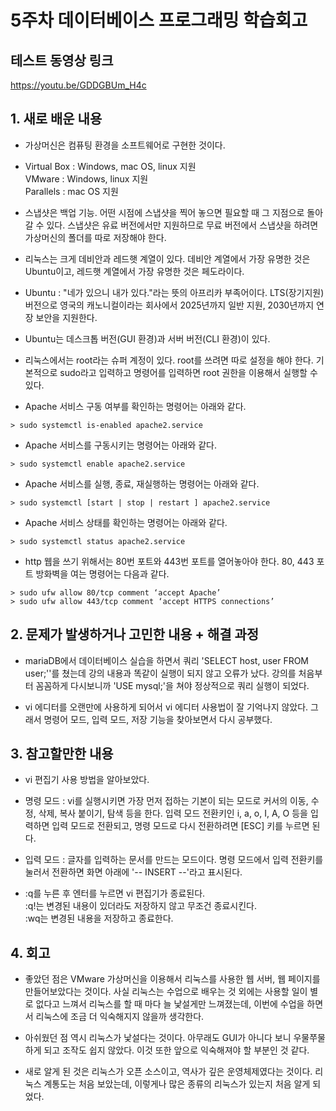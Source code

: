 # 5주차 데이터베이스 프로그래밍 학습회고


## 테스트 동영상 링크
https://youtu.be/GDDGBUm_H4c


## 1. 새로 배운 내용
  * 가상머신은 컴퓨팅 환경을 소프트웨어로 구현한 것이다.

  * Virtual Box : Windows, mac OS, linux 지원 <br> VMware : Windows, linux 지원 <br> Parallels : mac OS 지원

  * 스냅샷은 백업 기능. 어떤 시점에 스냅샷을 찍어 놓으면 필요할 때 그 지점으로 돌아갈 수 있다. 스냅샷은 유료 버전에서만 지원하므로 무료 버전에서 스냅샷을 하려면 가상머신의 폴더를 따로 저장해야 한다.

  * 리눅스는 크게 데비안과 레드햇 계열이 있다. 데비안 계열에서 가장 유명한 것은 Ubuntu이고, 레드햇 계열에서 가장 유명한 것은 페도라이다.

  * Ubuntu : "네가 있으니 내가 있다."라는 뜻의 아프리카 부족어이다. LTS(장기지원) 버전으로 영국의 캐노니컬이라는 회사에서 2025년까지 일반 지원, 2030년까지 연장 보안을 지원한다.

  * Ubuntu는 데스크톱 버전(GUI 환경)과 서버 버전(CLI 환경)이 있다.

  * 리눅스에서는 root라는 슈퍼 계정이 있다. root를 쓰려면 따로 설정을 해야 한다. 기본적으로 sudo라고 입력하고 명령어를 입력하면 root 권한을 이용해서 실행할 수 있다.

  * Apache 서비스 구동 여부를 확인하는 명령어는 아래와 같다.
  ```
  > sudo systemctl is-enabled apache2.service
  ```

  * Apache 서비스를 구동시키는 명령어는 아래와 같다.
  ```
  > sudo systemctl enable apache2.service
  ```

  * Apache 서비스를 실행, 종료, 재실행하는 명령어는 아래와 같다.
  ```
  > sudo systemctl [start | stop | restart ] apache2.service
  ```

  * Apache 서비스 상태를 확인하는 명령어는 아래와 같다.
  ```
  > sudo systemctl status apache2.service
  ```

  * http 웹을 쓰기 위해서는 80번 포트와 443번 포트를 열어놓아야 한다. 80, 443 포트 방화벽을 여는 명령어는 다음과 같다.
  ```
  > sudo ufw allow 80/tcp comment ‘accept Apache’
  > sudo ufw allow 443/tcp comment ‘accept HTTPS connections’
  ```


## 2. 문제가 발생하거나 고민한 내용 + 해결 과정
  * mariaDB에서 데이터베이스 실습을 하면서 쿼리 'SELECT host, user  FROM user;''를 쳤는데 강의 내용과 똑같이 실행이 되지 않고 오류가 났다. 강의를 처음부터 꼼꼼하게 다시보니까 'USE mysql;'을 쳐야 정상적으로 쿼리 실행이 되었다.

  * vi 에디터를 오랜만에 사용하게 되어서 vi 에디터 사용법이 잘 기억나지 않았다. 그래서 명령어 모드, 입력 모드, 저장 기능을 찾아보면서 다시 공부했다.


## 3. 참고할만한 내용
  * vi 편집기 사용 방법을 알아보았다.

  * 명령 모드 : vi를 실행시키면 가장 먼저 접하는 기본이 되는 모드로 커서의 이동, 수정, 삭제, 복사 붙이기, 탐색 등을 한다. 입력 모드 전환키인 i, a, o, I, A, O 등을 입력하면 입력 모드로 전환되고, 명령 모드로 다시 전환하려면 [ESC] 키를 누르면 된다.

  * 입력 모드 : 글자를 입력하는 문서를 만드는 모드이다. 명령 모드에서 입력 전환키를 눌러서 전환하면 화면 아래에 '-- INSERT --'라고 표시된다.

  * :q를 누른 후 엔터를 누르면 vi 편집기가 종료된다. <br> :q!는 변경된 내용이 있더라도 저장하지 않고 무조건 종료시킨다. <br> :wq는 변경된 내용을 저장하고 종료한다.


## 4. 회고
  * 좋았던 점은 VMware 가상머신을 이용해서 리눅스를 사용한 웹 서버, 웹 페이지를 만들어보았다는 것이다. 사실 리눅스는 수업으로 배우는 것 외에는 사용할 일이 별로 없다고 느껴서 리눅스를 할 때 마다 늘 낯설게만 느껴졌는데, 이번에 수업을 하면서 리눅스에 조금 더 익숙해지지 않을까 생각한다.

  * 아쉬웠던 점 역시 리눅스가 낯설다는 것이다. 아무래도 GUI가 아니다 보니 우물쭈물하게 되고 조작도 쉽지 않았다. 이것 또한 앞으로 익숙해져야 할 부분인 것 같다.

  * 새로 알게 된 것은 리눅스가 오픈 소스이고, 역사가 깊은 운영체제였다는 것이다. 리눅스 계통도는 처음 보았는데, 이렇게나 많은 종류의 리눅스가 있는지 처음 알게 되었다.
